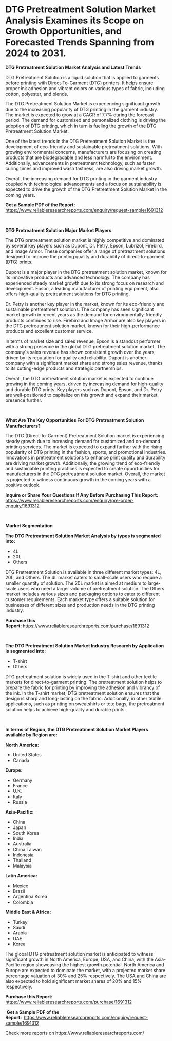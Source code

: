 <p><h1>DTG Pretreatment Solution Market Analysis Examines its Scope on Growth Opportunities, and Forecasted Trends Spanning from 2024 to 2031.</h1></p><p><strong>DTG Pretreatment Solution Market Analysis and Latest Trends</strong></p>
<p><p>DTG Pretreatment Solution is a liquid solution that is applied to garments before printing with Direct-To-Garment (DTG) printers. It helps ensure proper ink adhesion and vibrant colors on various types of fabric, including cotton, polyester, and blends.</p><p>The DTG Pretreatment Solution Market is experiencing significant growth due to the increasing popularity of DTG printing in the garment industry. The market is expected to grow at a CAGR of 7.7% during the forecast period. The demand for customized and personalized clothing is driving the adoption of DTG printing, which in turn is fueling the growth of the DTG Pretreatment Solution Market.</p><p>One of the latest trends in the DTG Pretreatment Solution Market is the development of eco-friendly and sustainable pretreatment solutions. With growing environmental concerns, manufacturers are focusing on creating products that are biodegradable and less harmful to the environment. Additionally, advancements in pretreatment technology, such as faster curing times and improved wash fastness, are also driving market growth.</p><p>Overall, the increasing demand for DTG printing in the garment industry coupled with technological advancements and a focus on sustainability is expected to drive the growth of the DTG Pretreatment Solution Market in the coming years.</p></p>
<p><strong>Get a Sample PDF of the Report:&nbsp;</strong> <a href="https://www.reliableresearchreports.com/enquiry/request-sample/1691312">https://www.reliableresearchreports.com/enquiry/request-sample/1691312</a></p>
<p>&nbsp;</p>
<p><strong>DTG Pretreatment Solution Major Market Players</strong></p>
<p><p>The DTG pretreatment solution market is highly competitive and dominated by several key players such as Dupont, Dr. Petry, Epson, Lubrizol, Firebird, and Image Armor. These companies offer a range of pretreatment solutions designed to improve the printing quality and durability of direct-to-garment (DTG) prints.</p><p>Dupont is a major player in the DTG pretreatment solution market, known for its innovative products and advanced technology. The company has experienced steady market growth due to its strong focus on research and development. Epson, a leading manufacturer of printing equipment, also offers high-quality pretreatment solutions for DTG printing.</p><p>Dr. Petry is another key player in the market, known for its eco-friendly and sustainable pretreatment solutions. The company has seen significant market growth in recent years as the demand for environmentally-friendly products continues to rise. Firebird and Image Armor are also key players in the DTG pretreatment solution market, known for their high-performance products and excellent customer service.</p><p>In terms of market size and sales revenue, Epson is a standout performer with a strong presence in the global DTG pretreatment solution market. The company's sales revenue has shown consistent growth over the years, driven by its reputation for quality and reliability. Dupont is another company with a significant market share and strong sales revenue, thanks to its cutting-edge products and strategic partnerships.</p><p>Overall, the DTG pretreatment solution market is expected to continue growing in the coming years, driven by increasing demand for high-quality and durable DTG prints. Key players such as Dupont, Epson, and Dr. Petry are well-positioned to capitalize on this growth and expand their market presence further.</p></p>
<p>&nbsp;</p>
<p><strong>What Are The Key Opportunities For DTG Pretreatment Solution Manufacturers?</strong></p>
<p><p>The DTG (Direct-to-Garment) Pretreatment Solution market is experiencing steady growth due to increasing demand for customized and on-demand printing services. The market is expected to expand further with the rising popularity of DTG printing in the fashion, sports, and promotional industries. Innovations in pretreatment solutions to enhance print quality and durability are driving market growth. Additionally, the growing trend of eco-friendly and sustainable printing practices is expected to create opportunities for manufacturers in the DTG pretreatment solution market. Overall, the market is projected to witness continuous growth in the coming years with a positive outlook.</p></p>
<p><strong>Inquire or Share Your Questions If Any Before Purchasing This Report:</strong> <a href="https://www.reliableresearchreports.com/enquiry/pre-order-enquiry/1691312">https://www.reliableresearchreports.com/enquiry/pre-order-enquiry/1691312</a></p>
<p>&nbsp;</p>
<p><strong>Market Segmentation</strong></p>
<p><strong>The DTG Pretreatment Solution Market Analysis by types is segmented into:</strong></p>
<p><ul><li>4L</li><li>20L</li><li>Others</li></ul></p>
<p><p>DTG Pretreatment Solution is available in three different market types: 4L, 20L, and Others. The 4L market caters to small-scale users who require a smaller quantity of solution. The 20L market is aimed at medium to large-scale users who need a larger volume of pretreatment solution. The Others market includes various sizes and packaging options to cater to different customer requirements. Each market type offers a suitable solution for businesses of different sizes and production needs in the DTG printing industry.</p></p>
<p><strong>Purchase this Report:&nbsp;</strong><a href="https://www.reliableresearchreports.com/purchase/1691312">https://www.reliableresearchreports.com/purchase/1691312</a></p>
<p>&nbsp;</p>
<p><strong>The DTG Pretreatment Solution Market Industry Research by Application is segmented into:</strong></p>
<p><ul><li>T-shirt</li><li>Others</li></ul></p>
<p><p>DTG pretreatment solution is widely used in the T-shirt and other textile markets for direct-to-garment printing. The pretreatment solution helps to prepare the fabric for printing by improving the adhesion and vibrancy of the ink. In the T-shirt market, DTG pretreatment solution ensures that the design is sharp and long-lasting on the fabric. Additionally, in other textile applications, such as printing on sweatshirts or tote bags, the pretreatment solution helps to achieve high-quality and durable prints.</p></p>
<p>&nbsp;</p>
<p><strong>In terms of Region, the DTG Pretreatment Solution Market Players available by Region are:</strong></p>
<p>
    <p> <strong> North America: </strong>
        <ul>
            <li>United States</li>
            <li>Canada</li>
        </ul>
        </p> 
    <p> <strong> Europe: </strong>
        <ul>
            <li>Germany</li>
            <li>France</li>
            <li>U.K.</li>
            <li>Italy</li>
            <li>Russia</li>
        </ul>
        </p> 
    <p> <strong> Asia-Pacific: </strong>
        <ul>
            <li>China</li>
            <li>Japan</li>
            <li>South Korea</li>
            <li>India</li>
            <li>Australia</li>
            <li>China Taiwan</li>
            <li>Indonesia</li>
            <li>Thailand</li>
            <li>Malaysia</li>
        </ul>
        </p> 
    <p> <strong> Latin America: </strong>
        <ul>
            <li>Mexico</li>
            <li>Brazil</li>
            <li>Argentina Korea</li>
            <li>Colombia</li>
        </ul>
        </p> 
    <p> <strong> Middle East & Africa: </strong>
        <ul>
            <li>Turkey</li>
            <li>Saudi</li>
            <li>Arabia</li>
            <li>UAE</li>
            <li>Korea</li>
        </ul>
    </p>
    </p>
<p><p>The global DTG pretreatment solution market is anticipated to witness significant growth in North America, Europe, USA, and China, with the Asia-Pacific region showcasing the highest growth potential. North America and Europe are expected to dominate the market, with a projected market share percentage valuation of 30% and 25% respectively. The USA and China are also expected to hold significant market shares of 20% and 15% respectively.</p></p>
<p><strong>Purchase this Report: </strong><a href="https://www.reliableresearchreports.com/purchase/1691312">https://www.reliableresearchreports.com/purchase/1691312</a></p>
<p>&nbsp;<strong>Get a Sample PDF of the Report:&nbsp;&nbsp;</strong><a href="https://www.reliableresearchreports.com/enquiry/request-sample/1691312">https://www.reliableresearchreports.com/enquiry/request-sample/1691312</a></p>
<p><strong></strong></p>
<p>Check more reports on https://www.reliableresearchreports.com/</p>